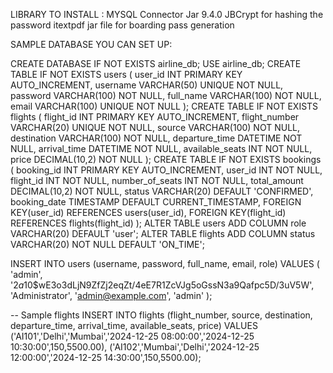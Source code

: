 LIBRARY TO INSTALL : MYSQL Connector Jar 9.4.0
                     JBCrypt for hashing the password
                     itextpdf jar file for boarding pass generation


SAMPLE DATABASE YOU CAN SET UP:

CREATE DATABASE IF NOT EXISTS airline_db;
USE airline_db;
CREATE TABLE IF NOT EXISTS users (
    user_id INT PRIMARY KEY AUTO_INCREMENT,
    username VARCHAR(50) UNIQUE NOT NULL,
    password VARCHAR(100) NOT NULL,
    full_name VARCHAR(100) NOT NULL,
    email VARCHAR(100) UNIQUE NOT NULL
);
CREATE TABLE IF NOT EXISTS flights (
    flight_id INT PRIMARY KEY AUTO_INCREMENT,
    flight_number VARCHAR(20) UNIQUE NOT NULL,
    source VARCHAR(100) NOT NULL,
    destination VARCHAR(100) NOT NULL,
    departure_time DATETIME NOT NULL,
    arrival_time DATETIME NOT NULL,
    available_seats INT NOT NULL,
    price DECIMAL(10,2) NOT NULL
);
CREATE TABLE IF NOT EXISTS bookings (
    booking_id INT PRIMARY KEY AUTO_INCREMENT,
    user_id INT NOT NULL,
    flight_id INT NOT NULL,
    number_of_seats INT NOT NULL,
    total_amount DECIMAL(10,2) NOT NULL,
    status VARCHAR(20) DEFAULT 'CONFIRMED',
    booking_date TIMESTAMP DEFAULT CURRENT_TIMESTAMP,
    FOREIGN KEY(user_id) REFERENCES users(user_id),
    FOREIGN KEY(flight_id) REFERENCES flights(flight_id)
);
ALTER TABLE users ADD COLUMN role VARCHAR(20) DEFAULT 'user';
ALTER TABLE flights
ADD COLUMN status VARCHAR(20) NOT NULL DEFAULT 'ON_TIME';


INSERT INTO users (username, password, full_name, email, role)
VALUES (
    'admin', 
    '$2a$10$wE3o3dLjN9ZfZj2eqZt/4eE7R1ZcVJg5oGssN3a9Qafpc5D/3uV5W', 
    'Administrator', 
    'admin@example.com', 
    'admin'
);


-- Sample flights
INSERT INTO flights (flight_number, source, destination, departure_time, arrival_time, available_seats, price)
VALUES 
('AI101','Delhi','Mumbai','2024-12-25 08:00:00','2024-12-25 10:30:00',150,5500.00),
('AI102','Mumbai','Delhi','2024-12-25 12:00:00','2024-12-25 14:30:00',150,5500.00);
